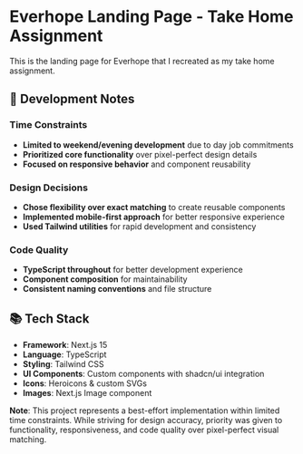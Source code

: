 # Everhope Landing Page - Take Home Assignment

This is the landing page for Everhope that I recreated as my take home assignment.

## 📝 Development Notes

### Time Constraints

- **Limited to weekend/evening development** due to day job commitments
- **Prioritized core functionality** over pixel-perfect design details
- **Focused on responsive behavior** and component reusability

### Design Decisions

- **Chose flexibility over exact matching** to create reusable components
- **Implemented mobile-first approach** for better responsive experience
- **Used Tailwind utilities** for rapid development and consistency

### Code Quality

- **TypeScript throughout** for better development experience
- **Component composition** for maintainability
- **Consistent naming conventions** and file structure

## 📚 Tech Stack

- **Framework**: Next.js 15
- **Language**: TypeScript
- **Styling**: Tailwind CSS
- **UI Components**: Custom components with shadcn/ui integration
- **Icons**: Heroicons \& custom SVGs
- **Images**: Next.js Image component

**Note**: This project represents a best-effort implementation within limited time constraints. While striving for design accuracy, priority was given to functionality, responsiveness, and code quality over pixel-perfect visual matching.
